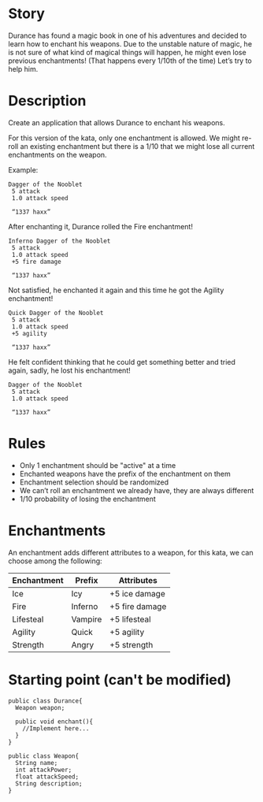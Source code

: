 # Story

Durance has found a magic book in one of his adventures and decided to learn how to enchant his weapons. Due to the unstable nature of magic, he is not sure of what kind of magical things will happen, he might even lose previous enchantments! (That happens every 1/10th of the time) Let’s try to help him.


# Description
Create an application that allows Durance to enchant his weapons.

For this version of the kata, only one enchantment is allowed. We might re-roll an existing enchantment but there is a 1/10 that we might lose all current enchantments on the weapon.

Example:

```
Dagger of the Nooblet
 5 attack
 1.0 attack speed
 
 “1337 haxx”
```
After enchanting it, Durance rolled the Fire enchantment!

```
Inferno Dagger of the Nooblet
 5 attack
 1.0 attack speed
 +5 fire damage
	
 “1337 haxx”
```
Not satisfied, he enchanted it again and this time he got the Agility enchantment!
```
Quick Dagger of the Nooblet
 5 attack
 1.0 attack speed
 +5 agility
	
 “1337 haxx”
```
He felt confident thinking that he could get something better and tried again, sadly, he lost his enchantment!
```
Dagger of the Nooblet
 5 attack
 1.0 attack speed
 
 “1337 haxx”
```

# Rules

- Only 1 enchantment should be "active" at a time
- Enchanted weapons have the prefix of the enchantment on them
- Enchantment selection should be randomized
- We can’t roll an enchantment we already have, they are always different
- 1/10 probability of losing the enchantment

# Enchantments

An enchantment adds different attributes to a weapon, for this kata, we can choose among the following:

| Enchantment | Prefix   | Attributes     |
|-------------|----------|----------------|
| Ice         | Icy      | +5 ice damage  |
| Fire        | Inferno  | +5 fire damage |
| Lifesteal   | Vampire  | +5 lifesteal   |
| Agility     | Quick    | +5 agility     |
| Strength    | Angry    | +5 strength    |

# Starting point (can't be modified)

```
public class Durance{
  Weapon weapon;
  
  public void enchant(){
    //Implement here...
  }
}

public class Weapon{
  String name;
  int attackPower;
  float attackSpeed;
  String description;
}
```
